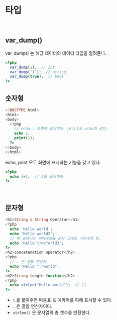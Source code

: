 # 타입

<br/>

## var_dump()

var_dump() 는 해당 데이터의 데이터 타입을 알려준다.

```php
<?php
  var_dump(1);  // int
  var_dump('1');  // string
  var_dump(true);  // bool
?>
```

## 숫자형

```php
<!DOCTYPE html>
<html>
<body>
  <?php
    // echo : 화면에 표시한다. print도 echo와 같다.
    echo 1;
    print(1);
  ?>
</body>
</html>
```

echo, print 모두 화면에 표시하는 기능을 갖고 있다.

```php
<?php  
  echo 1+1;  // 2를 표시해줌.
?>
```

<br/>

## 문자형

```php
<h1>String & String Operator</h1>
<?php
  echo 'Hello world';
  echo "Hello world2";
  // 백 슬래시는 큰따옴표를 문자 그대로 나타내게 함.
  echo "Hello \"w\"orld3";
?>
<h2>concatenation operator</h2>
<?php
  // . 은 결합 연산자.
  echo "Hello "."world";
?>
<h2>String length function</h2>
<?php
  echo strlen("Hello world");  // 11
?>
```

- `\` 를 붙여주면 따옴표 등 예약어를 피해 표시할 수 있다.
- `.` 은 결합 연산자이다.
- `strlen()` 은 문자열의 총 갯수를 반환한다.
